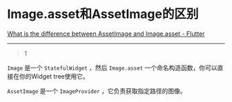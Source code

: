 # Image.asset和AssetImage的区别
[What is the difference between AssetImage and Image.asset - Flutter](https://stackoverflow.com/questions/53309622/what-is-the-difference-between-assetimage-and-image-asset-flutter)

___



> 1

`Image` 是一个 `StatefulWidget` ，然后 `Image.asset` 一个命名构造函数，你可以直接在你的Widget tree使用它。

`AssetImage` 是一个 `ImageProvider` ，它负责获取指定路径的图像。





